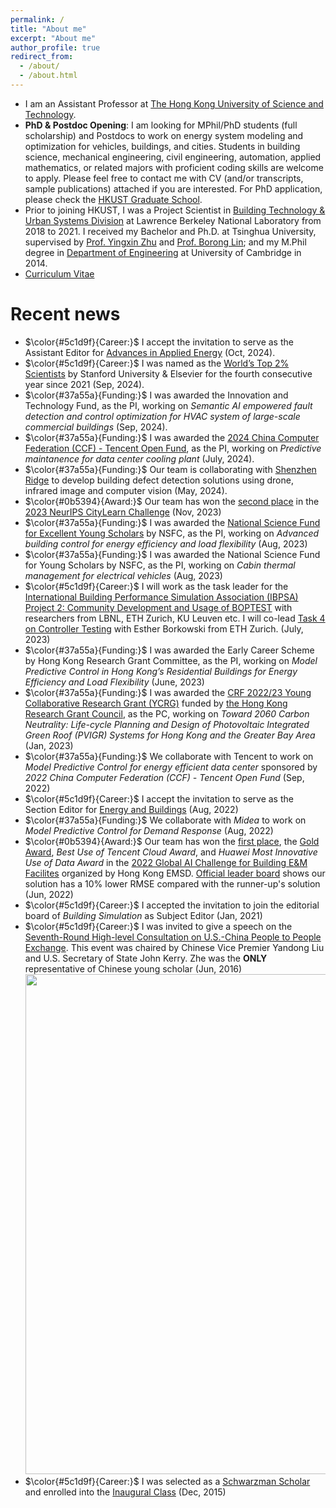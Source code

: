 ```yaml
---
permalink: /
title: "About me"
excerpt: "About me"
author_profile: true
redirect_from: 
  - /about/
  - /about.html
---
```


- I am an Assistant Professor at [The Hong Kong University of Science and Technology](https://hkust.edu.hk/home).
- **PhD & Postdoc Opening**: I am looking for MPhil/PhD students (full scholarship) and Postdocs to work on energy system modeling and optimization for vehicles, buildings, and cities. Students in building science, mechanical engineering, civil engineering, automation, applied mathematics, or related majors with proficient coding skills are welcome to apply. Please feel free to contact me with CV (and/or transcripts, sample publications) attached if you are interested. For PhD application, please check the [HKUST Graduate School](https://pg.ust.hk/prospective-students/home).
- Prior to joining HKUST, I was a Project Scientist in [Building Technology & Urban Systems Division](https://buildings.lbl.gov/) at Lawrence Berkeley National Laboratory from 2018 to 2021. I received my Bachelor and Ph.D. at Tsinghua University, supervised by [Prof. Yingxin Zhu](http://www.arch.tsinghua.edu.cn/info/Building%20Science%20and%20Technology/1825) and [Prof. Borong Lin](http://www.arch.tsinghua.edu.cn/info/Building%20Science%20and%20Technology/1804); and my M.Phil degree in [Department of Engineering](http://www.eng.cam.ac.uk/) at University of Cambridge in 2014.
- [Curriculum Vitae](http://walterzwang.github.io/cv)

Recent news
======
- $\color{#5c1d9f}{Career:}$ I accept the invitation to serve as the Assistant Editor for [Advances in Applied Energy](https://www.sciencedirect.com/journal/advances-in-applied-energy/about/editorial-board) (Oct, 2024).
- $\color{#5c1d9f}{Career:}$ I was named as the [World’s Top 2% Scientists](https://mp.weixin.qq.com/s/GBeXIMKf6DEaL_Kl-LwTZQ) by Stanford University & Elsevier for the fourth consecutive year since 2021 (Sep, 2024).
- $\color{#37a55a}{Funding:}$ I was awarded the Innovation and Technology Fund, as the PI, working on *Semantic AI empowered fault detection and control optimization for HVAC system of large-scale commercial buildings* (Sep, 2024).
- $\color{#37a55a}{Funding:}$ I was awarded the [2024 China Computer Federation (CCF) - Tencent Open Fund](https://mp.weixin.qq.com/s/wnXUKGaYNNTtAnZd3-lHlQ), as the PI, working on *Predictive maintanence for data center cooling plant* (July, 2024).
- $\color{#37a55a}{Funding:}$ Our team is collaborating with [Shenzhen Ridge](https://www.szridge.com/#/) to develop building defect detection solutions using drone, infrared image and computer vision (May, 2024).
- $\color{#0b5394}{Award:}$ Our team has won the [second place](https://www.ce.ust.hk/news/prof-zhe-wang-and-wanfu-zheng-win-second-place-citylearn-challenge-2023) in the [2023 NeurIPS CityLearn Challenge](https://www.aicrowd.com/challenges/neurips-2023-citylearn-challenge/problems/control-track-citylearn-challenge) (Nov, 2023)
- $\color{#37a55a}{Funding:}$ I was awarded the [National Science Fund for Excellent Young Scholars](https://seng.hkust.edu.hk/news/20230915/prof-wang-zhe-and-prof-yang-jiachuan-named-excellent-young-scientists-national-natural-science-foundation-china) by NSFC, as the PI, working on *Advanced building control for energy efficiency and load flexibility* (Aug, 2023)
- $\color{#37a55a}{Funding:}$ I was awarded the National Science Fund for Young Scholars by NSFC, as the PI, working on *Cabin thermal management for electrical vehicles* (Aug, 2023)
- $\color{#5c1d9f}{Career:}$ I will work as the task leader for the [International Building Performance Simulation Association (IBPSA) Project 2: Community Development and Usage of BOPTEST](https://ibpsa.github.io/project1-boptest/ibpsa/index.html) with researchers from LBNL, ETH Zurich, KU Leuven etc. I will co-lead [Task 4 on Controller Testing](https://ibpsa.github.io/project1-boptest/ibpsa/project/workplan/) with Esther Borkowski from ETH Zurich. (July, 2023)
- $\color{#37a55a}{Funding:}$ I was awarded the Early Career Scheme by Hong Kong Research Grant Committee, as the PI, working on *Model Predictive Control in Hong Kong’s Residential Buildings for Energy Efficiency and Load Flexibility* (June, 2023)
- $\color{#37a55a}{Funding:}$ I was awarded the [CRF 2022/23 Young Collaborative Research Grant (YCRG)](https://seng.hkust.edu.hk/news/20230210/four-professors-awarded-grants-rgc-collaborative-research-fund-202223) funded by [the Hong Kong Research Grant Council](https://www.ugc.edu.hk/eng/rgc/funding_opport/crf/funded%20research/22-23.html), as the PC, working on *Toward 2060 Carbon Neutrality: Life-cycle Planning and Design of Photovoltaic Integrated Green Roof (PVIGR) Systems for Hong Kong and the Greater Bay Area* (Jan, 2023)
- $\color{#37a55a}{Funding:}$ We collaborate with Tencent to work on *Model Predictive Control for energy efficient data center* sponsored by *2022 China Computer Federation (CCF) - Tencent Open Fund* (Sep, 2022)
- $\color{#5c1d9f}{Career:}$ I accept the invitation to serve as the Section Editor for [Energy and Buildings](https://www.sciencedirect.com/journal/energy-and-buildings/about/editorial-board) (Aug, 2022)
- $\color{#37a55a}{Funding:}$ We collaborate with *Midea* to work on *Model Predictive Control for Demand Response* (Aug, 2022) 
- $\color{#0b5394}{Award:}$ Our team has won the [first place](https://www.ce.ust.hk/news/team-led-prof-zhe-wang-receives-awards-global-ai-challenge-competition), the [Gold Award](http://walterzwang.github.io/files/2022EMSDAIChallenge.pdf), *Best Use of Tencent Cloud Award*, and *Huawei Most Innovative Use of Data Award* in the [2022 Global AI Challenge for Building E&M Facilites](https://www.globalaichallenge.com/en/home) organized by Hong Kong EMSD. [Official leader board](https://globalaichallenge.com/competition/result_details/leaderboard-en.pdf) shows our solution has a 10% lower RMSE compared with the runner-up's solution (Jun, 2022)
- $\color{#5c1d9f}{Career:}$ I accepted the invitation to join the editorial board of *Building Simulation* as Subject Editor (Jan, 2021)
- $\color{#5c1d9f}{Career:}$ I was invited to give a speech on the [Seventh-Round High-level Consultation on U.S.-China People to People Exchange](https://www.tsinghua.edu.cn/info/1756/71634.htm). This event was chaired by Chinese Vice Premier Yandong Liu and U.S. Secretary of State John Kerry. Zhe was the **ONLY** representative of Chinese young scholar (Jun, 2016)<br/><img src='/images/PeopleToPeopleExchange.png' width='800'>
- $\color{#5c1d9f}{Career:}$ I was selected as a [Schwarzman Scholar](http://en.sc.tsinghua.edu.cn/) and enrolled into the [Inaugural Class](https://www.nytimes.com/2016/01/11/business/dealbook/schwarzman-scholars-announces-inaugural-class-to-study-in-china.html) (Dec, 2015)
